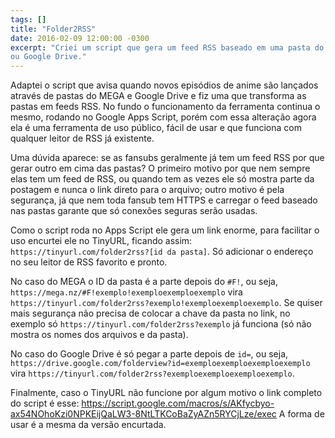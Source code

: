```yaml
---
tags: []
title: "Folder2RSS"
date: 2016-02-09 12:00:00 -0300
excerpt: "Criei um script que gera um feed RSS baseado em uma pasta do MEGA
ou Google Drive."
---
```


Adaptei o script que avisa quando novos episódios de anime são lançados
através de pastas do MEGA e Google Drive e fiz uma que transforma as pastas
em feeds RSS. No fundo o funcionamento da ferramenta continua o mesmo,
rodando no Google Apps Script, porém com essa alteração agora ela é uma
ferramenta de uso público, fácil de usar e que funciona com qualquer leitor
de RSS já existente.

Uma dúvida aparece: se as fansubs geralmente já tem um feed RSS por que
gerar outro em cima das pastas? O primeiro motivo por que nem sempre elas
tem um feed de RSS, ou quando tem as vezes ele só mostra parte da postagem
e nunca o link direto para o arquivo; outro motivo é pela segurança, já que
nem toda fansub tem HTTPS e carregar o feed baseado nas pastas garante que
só conexões seguras serão usadas.

Como o script roda no Apps Script ele gera um link enorme, para facilitar o
uso encurtei ele no TinyURL, ficando assim:
`https://tinyurl.com/folder2rss?[id da pasta]`. Só adicionar o endereço no
seu leitor de RSS favorito e pronto.

No caso do MEGA o ID da pasta é a parte depois do `#F!`, ou seja,
`https://mega.nz/#F!exemplo!exemploexemploexemplo` vira
`https://tinyurl.com/folder2rss?exemplo!exemploexemploexemplo`. Se quiser
mais segurança não precisa de colocar a chave da pasta no link, no exemplo
só `https://tinyurl.com/folder2rss?exemplo` já funciona (só não mostra os
nomes dos arquivos e da pasta).

No caso do Google Drive é só pegar a parte depois de `id=`, ou seja,
`https://drive.google.com/folderview?id=exemploexemploexemploexemplo` vira
`https://tinyurl.com/folder2rss?exemploexemploexemploexemplo`.

Finalmente, caso o TinyURL não funcione por algum motivo o link completo do
script é esse:
https://script.google.com/macros/s/AKfycbyo-ax54NOhoKzi0NPKEijQaLW3-8NtLTKCoBaZyAZn5RYCjLze/exec
A forma de usar é a mesma da versão encurtada.
